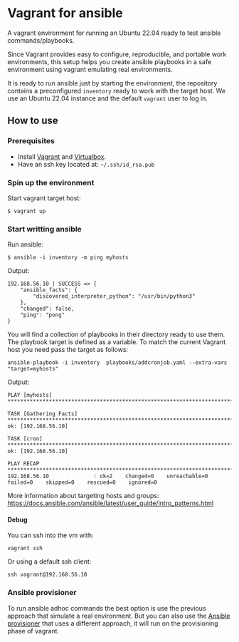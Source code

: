 # Vagrant for ansible

 A vagrant environment for running an Ubuntu 22.04 ready to test ansible commands/playbooks.
 
Since Vagrant provides easy to configure, reproducible, and portable work environments, this setup helps you create ansible playbooks in a safe environment using vagrant emulating real environments.

It is ready to run ansible just by starting the environment, the repository contains a preconfigured ```inventory``` ready to work with the target host. We use an Ubuntu 22.04 instance and the default ```vagrant``` user to log in.

## How to use

### Prerequisites


- Install [Vagrant](https://www.vagrantup.com/docs/installation) and [Virtualbox](https://www.vagrantup.com/docs/providers/virtualbox).
- Have an ssh key located at: ```~/.ssh/id_rsa.pub```

### Spin up the environment

Start vagrant target host:

```
$ vagrant up
```
### Start writting ansible

Run ansible:

```
$ ansible -i inventory -m ping myhosts
```

Output:

```
192.168.56.10 | SUCCESS => {
    "ansible_facts": {
        "discovered_interpreter_python": "/usr/bin/python3"
    },
    "changed": false,
    "ping": "pong"
}
```

You will find a collection of playbooks in their directory ready to use them. The playbook target is defined as a variable. To match the current Vagrant host you need pass the target as follows:

```
ansible-playbook -i inventory  playbooks/addcronjob.yaml --extra-vars "target=myhosts" 
```

Output:

```
PLAY [myhosts] ******************************************************************************************************************************************************************************************************

TASK [Gathering Facts] **********************************************************************************************************************************************************************************************
ok: [192.168.56.10]

TASK [cron] *********************************************************************************************************************************************************************************************************
ok: [192.168.56.10]

PLAY RECAP **********************************************************************************************************************************************************************************************************
192.168.56.10              : ok=2    changed=0    unreachable=0    failed=0    skipped=0    rescued=0    ignored=0   
```

 More information about targeting hosts and groups: https://docs.ansible.com/ansible/latest/user_guide/intro_patterns.html


#### Debug

You can ssh into the vm with:

```
vagrant ssh
```

Or using a default ssh client:

```
ssh vagrant@192.168.56.10
```

### Ansible provisioner

To run ansible adhoc commands the best option is use the previous approach that simulate a real environment.  But you can also use the [Ansible provisioner](https://www.vagrantup.com/docs/installation) that uses a different approach, it will run on the provisioning phase of vagrant. 
